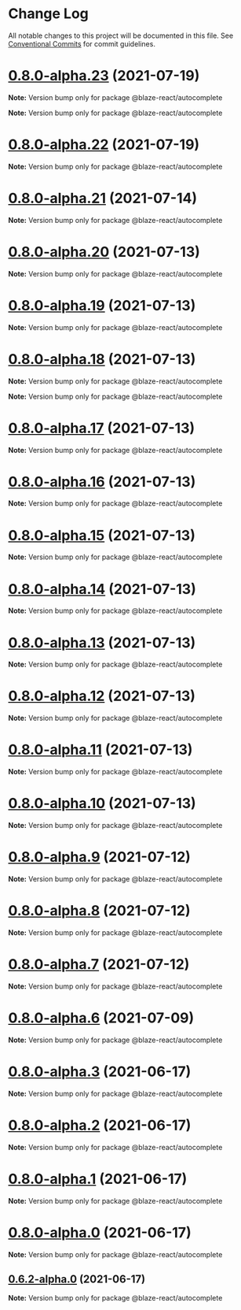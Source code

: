 # Change Log

All notable changes to this project will be documented in this file.
See [Conventional Commits](https://conventionalcommits.org) for commit guidelines.

# [0.8.0-alpha.23](https://github.com/thebyte9/blaze-components-react/compare/v0.8.0-alpha.22...v0.8.0-alpha.23) (2021-07-19)

**Note:** Version bump only for package @blaze-react/autocomplete







**Note:** Version bump only for package @blaze-react/autocomplete





# [0.8.0-alpha.22](https://github.com/thebyte9/blaze-components-react/compare/v0.8.0-alpha.21...v0.8.0-alpha.22) (2021-07-19)

**Note:** Version bump only for package @blaze-react/autocomplete





# [0.8.0-alpha.21](https://github.com/thebyte9/blaze-components-react/compare/v0.8.0-alpha.20...v0.8.0-alpha.21) (2021-07-14)

**Note:** Version bump only for package @blaze-react/autocomplete





# [0.8.0-alpha.20](https://github.com/thebyte9/blaze-components-react/compare/v0.8.0-alpha.19...v0.8.0-alpha.20) (2021-07-13)

**Note:** Version bump only for package @blaze-react/autocomplete





# [0.8.0-alpha.19](https://github.com/thebyte9/blaze-components-react/compare/v0.8.0-alpha.18...v0.8.0-alpha.19) (2021-07-13)

**Note:** Version bump only for package @blaze-react/autocomplete





# [0.8.0-alpha.18](https://github.com/thebyte9/blaze-components-react/compare/v0.8.0-alpha.17...v0.8.0-alpha.18) (2021-07-13)

**Note:** Version bump only for package @blaze-react/autocomplete







**Note:** Version bump only for package @blaze-react/autocomplete





# [0.8.0-alpha.17](https://github.com/thebyte9/blaze-components-react/compare/v0.8.0-alpha.16...v0.8.0-alpha.17) (2021-07-13)

**Note:** Version bump only for package @blaze-react/autocomplete





# [0.8.0-alpha.16](https://github.com/thebyte9/blaze-components-react/compare/v0.8.0-alpha.15...v0.8.0-alpha.16) (2021-07-13)

**Note:** Version bump only for package @blaze-react/autocomplete





# [0.8.0-alpha.15](https://github.com/thebyte9/blaze-components-react/compare/v0.8.0-alpha.14...v0.8.0-alpha.15) (2021-07-13)

**Note:** Version bump only for package @blaze-react/autocomplete





# [0.8.0-alpha.14](https://github.com/thebyte9/blaze-components-react/compare/v0.8.0-alpha.13...v0.8.0-alpha.14) (2021-07-13)

**Note:** Version bump only for package @blaze-react/autocomplete





# [0.8.0-alpha.13](https://github.com/thebyte9/blaze-components-react/compare/v0.8.0-alpha.12...v0.8.0-alpha.13) (2021-07-13)

**Note:** Version bump only for package @blaze-react/autocomplete





# [0.8.0-alpha.12](https://github.com/thebyte9/blaze-components-react/compare/v0.8.0-alpha.11...v0.8.0-alpha.12) (2021-07-13)

**Note:** Version bump only for package @blaze-react/autocomplete





# [0.8.0-alpha.11](https://github.com/thebyte9/blaze-components-react/compare/v0.8.0-alpha.10...v0.8.0-alpha.11) (2021-07-13)

**Note:** Version bump only for package @blaze-react/autocomplete





# [0.8.0-alpha.10](https://github.com/thebyte9/blaze-components-react/compare/v0.8.0-alpha.9...v0.8.0-alpha.10) (2021-07-13)

**Note:** Version bump only for package @blaze-react/autocomplete





# [0.8.0-alpha.9](https://github.com/thebyte9/blaze-components-react/compare/v0.8.0-alpha.8...v0.8.0-alpha.9) (2021-07-12)

**Note:** Version bump only for package @blaze-react/autocomplete





# [0.8.0-alpha.8](https://github.com/thebyte9/blaze-components-react/compare/v0.8.0-alpha.7...v0.8.0-alpha.8) (2021-07-12)

**Note:** Version bump only for package @blaze-react/autocomplete





# [0.8.0-alpha.7](https://github.com/thebyte9/blaze-components-react/compare/v0.8.0-alpha.6...v0.8.0-alpha.7) (2021-07-12)

**Note:** Version bump only for package @blaze-react/autocomplete





# [0.8.0-alpha.6](https://github.com/thebyte9/blaze-components-react/compare/v0.8.0-alpha.3...v0.8.0-alpha.6) (2021-07-09)

**Note:** Version bump only for package @blaze-react/autocomplete





# [0.8.0-alpha.3](https://github.com/thebyte9/blaze-components-react/compare/v0.8.0-alpha.2...v0.8.0-alpha.3) (2021-06-17)

**Note:** Version bump only for package @blaze-react/autocomplete





# [0.8.0-alpha.2](https://github.com/thebyte9/blaze-components-react/compare/v0.8.0-alpha.1...v0.8.0-alpha.2) (2021-06-17)

**Note:** Version bump only for package @blaze-react/autocomplete





# [0.8.0-alpha.1](https://github.com/thebyte9/blaze-components-react/compare/v0.8.0-alpha.0...v0.8.0-alpha.1) (2021-06-17)

**Note:** Version bump only for package @blaze-react/autocomplete





# [0.8.0-alpha.0](https://github.com/thebyte9/blaze-components-react/compare/v0.6.2-alpha.0...v0.8.0-alpha.0) (2021-06-17)

**Note:** Version bump only for package @blaze-react/autocomplete





## [0.6.2-alpha.0](https://github.com/thebyte9/blaze-components-react/compare/v0.6.1...v0.6.2-alpha.0) (2021-06-17)

**Note:** Version bump only for package @blaze-react/autocomplete
